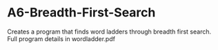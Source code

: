 # A6-Breadth-First-Search
Creates a program that finds word ladders through breadth first search.   
Full program details in wordladder.pdf
